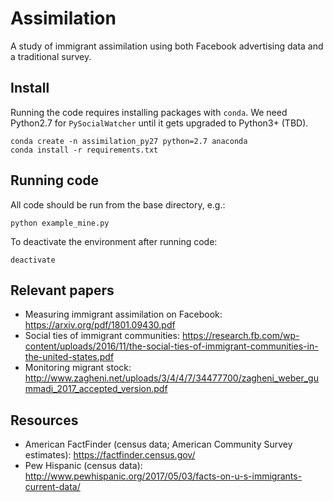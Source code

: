 # Assimilation
A study of immigrant assimilation using both Facebook advertising data and a traditional survey.

## Install
Running the code requires installing packages with `conda`.
We need Python2.7 for `PySocialWatcher` until it gets upgraded to Python3+ (TBD).

```
conda create -n assimilation_py27 python=2.7 anaconda
conda install -r requirements.txt
```

## Running code

All code should be run from the base directory, e.g.:

```
python example_mine.py
```

To deactivate the environment after running code:

```
deactivate
```

## Relevant papers
- Measuring immigrant assimilation on Facebook: https://arxiv.org/pdf/1801.09430.pdf
- Social ties of immigrant communities: https://research.fb.com/wp-content/uploads/2016/11/the-social-ties-of-immigrant-communities-in-the-united-states.pdf
- Monitoring migrant stock: http://www.zagheni.net/uploads/3/4/4/7/34477700/zagheni_weber_gummadi_2017_accepted_version.pdf

## Resources

- American FactFinder (census data; American Community Survey estimates): https://factfinder.census.gov/
- Pew Hispanic (census data): http://www.pewhispanic.org/2017/05/03/facts-on-u-s-immigrants-current-data/
